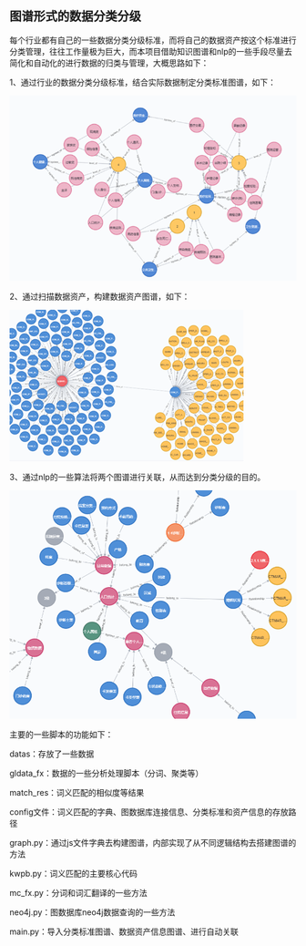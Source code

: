 ## 图谱形式的数据分类分级

每个行业都有自己的一些数据分类分级标准，而将自己的数据资产按这个标准进行分类管理，往往工作量极为巨大，而本项目借助知识图谱和nlp的一些手段尽量去简化和自动化的进行数据的归类与管理，大概思路如下：

1、通过行业的数据分类分级标准，结合实际数据制定分类标准图谱，如下：

![在这里插入图片描述](read_img/11.png)

2、通过扫描数据资产，构建数据资产图谱，如下：

![在这里插入图片描述](read_img/22.png)

3、通过nlp的一些算法将两个图谱进行关联，从而达到分类分级的目的。

![在这里插入图片描述](read_img/33.png)

主要的一些脚本的功能如下：

datas：存放了一些数据

gldata_fx：数据的一些分析处理脚本（分词、聚类等）

match_res：词义匹配的相似度等结果

config文件：词义匹配的字典、图数据库连接信息、分类标准和资产信息的存放路径

graph.py：通过js文件字典去构建图谱，内部实现了从不同逻辑结构去搭建图谱的方法

kwpb.py：词义匹配的主要核心代码

mc_fx.py：分词和词汇翻译的一些方法

neo4j.py：图数据库neo4j数据查询的一些方法

main.py：导入分类标准图谱、数据资产信息图谱、进行自动关联
